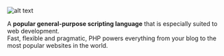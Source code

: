 ![alt text]([https://github.com/senkoraku552/PHP-diving-notes/blob/master/php-logo-white.svg](https://github.com/senkoraku552/PHP-diving-notes/blob/master/public/php-logo-white.svg))

<p class="hero-text">
  A <strong>popular general-purpose scripting language</strong> 
  that is especially suited to web development.<br>
  Fast, flexible and pragmatic, PHP powers everything from your blog to the most popular websites in the world.
</p>
